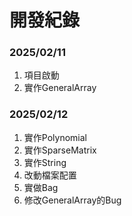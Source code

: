 # 開發紀錄

### 2025/02/11
1. 項目啟動
2. 實作GeneralArray

### 2025/02/12
1. 實作Polynomial
2. 實作SparseMatrix
3. 實作String
4. 改動檔案配置
5. 實做Bag
6. 修改GeneralArray的Bug